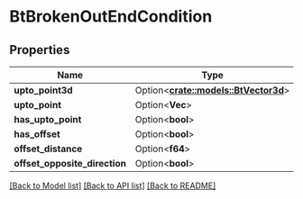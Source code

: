 # BtBrokenOutEndCondition

## Properties

Name | Type | Description | Notes
------------ | ------------- | ------------- | -------------
**upto_point3d** | Option<[**crate::models::BtVector3d**](BTVector3d.md)> |  | [optional]
**upto_point** | Option<**Vec<f64>**> |  | [optional]
**has_upto_point** | Option<**bool**> |  | [optional]
**has_offset** | Option<**bool**> |  | [optional]
**offset_distance** | Option<**f64**> |  | [optional]
**offset_opposite_direction** | Option<**bool**> |  | [optional]

[[Back to Model list]](../README.md#documentation-for-models) [[Back to API list]](../README.md#documentation-for-api-endpoints) [[Back to README]](../README.md)


